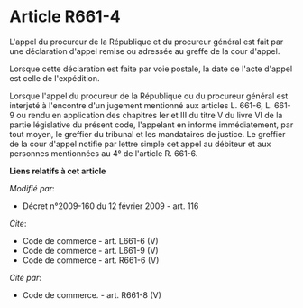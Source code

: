 # Article R661-4

L'appel du procureur de la République et du procureur général est fait par une déclaration d'appel remise ou adressée au
greffe de la cour d'appel. 

Lorsque cette déclaration est faite par voie postale, la date de l'acte d'appel est celle de l'expédition. 

Lorsque l'appel du procureur de la République ou du procureur général est interjeté à l'encontre d'un jugement mentionné aux
articles L. 661-6, L. 661-9 ou rendu en application des chapitres Ier et III du titre V du livre VI de la partie législative
du présent code, l'appelant en informe immédiatement, par tout moyen, le greffier du tribunal et les mandataires de justice.
Le greffier de la cour d'appel notifie par lettre simple cet appel au débiteur et aux personnes mentionnées au 4° de
l'article R. 661-6.

**Liens relatifs à cet article**

_Modifié par_:

  - Décret n°2009-160 du 12 février 2009 - art. 116

_Cite_:

  - Code de commerce - art. L661-6 (V)
  - Code de commerce - art. L661-9 (V)
  - Code de commerce - art. R661-6 (V)

_Cité par_:

  - Code de commerce. - art. R661-8 (V)
